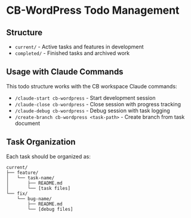 # CB-WordPress Todo Management

## Structure

- `current/` - Active tasks and features in development
- `completed/` - Finished tasks and archived work

## Usage with Claude Commands

This todo structure works with the CB workspace Claude commands:
- `/claude-start cb-wordpress` - Start development session
- `/claude-close cb-wordpress` - Close session with progress tracking
- `/claude-debug cb-wordpress` - Debug session with task logging
- `/create-branch cb-wordpress <task-path>` - Create branch from task document

## Task Organization

Each task should be organized as:
```
current/
├── feature/
│   └── task-name/
│       ├── README.md
│       └── [task files]
└── fix/
    └── bug-name/
        ├── README.md
        └── [debug files]
```